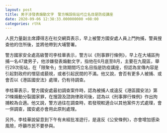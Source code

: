 ```yaml
---
layout: post
title: 男子涉發表煽動文字　警方稱設街站巧立名目是防疫講座
date: 2020-09-06 12:38:33.000000000 +08:00
categories: rthk
---
```


人民力量副主席譚得志在社交網頁表示，早上被警方國安處人員上門拘捕，警員搜查他的住所後，並將他帶到大埔警署。

警方國家安全處高級警司李桂華表示，警方以《刑事罪行條例》，早上在大埔區拘捕一名47歲男子，他涉嫌發表煽動文字，指他在6月底至8月，主要在九龍區，舉行29次街站，在「限聚令」生效期間巧立名目指是防疫講座，但認為宣傳內容是引起對政府的憎惡或藐視，或者引起民間的不滿。他又說，會否有更多人被捕、或會否以《港區國安法》處理，仍有待調查。

李桂華表示，警方國安處最初調查案件時，認為被捕人或違反《港區國安法》第21條煽動分裂國家罪，在搜證及諮詢律政司後，認為以《刑事罪行條例》作出拘捕較為合適。他又說，警方過往在調查時，若發現較適合以其他案件方式處理，會一併調查，國安處亦會用此原則處理。

另外，李桂華說留意到下午有未經批准遊行，是違反《公安條例》，亦會增加感染風險，呼籲市民不要參與。
